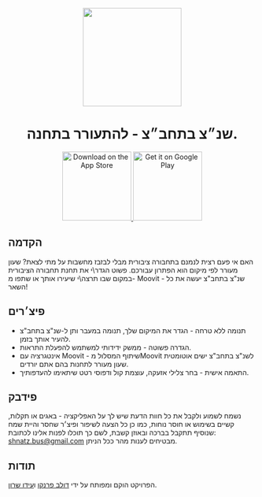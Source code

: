 <p align="center">
  <img src="media/logo.png" width="200" hight="auto" />
</p>

 <h1 align="center"> שנ״צ בתחב״צ - להתעורר בתחנה. </h1>


<p align="center">
  <a href="https://apps.apple.com/app/id6451345506">
    <img alt="Download on the App Store" title="App Store" src="http://i.imgur.com/0n2zqHD.png" width="140">
  </a>

  <a href="https://play.google.com/store/apps/details?id=com.busstop.alarmclock">
    <img alt="Get it on Google Play" title="Google Play" src="http://i.imgur.com/mtGRPuM.png" width="140">
  </a>
</p>

## הקדמה

האם אי פעם רצית לנמנם בתחבורה ציבורית מבלי לבזבז מחשבות על מתי לצאת? שעון מעורר לפי מיקום הוא הפתרון עבורכם. פשוט הגדר\י את תחנת תחבורה הציבורית במקום שבו תרצה\י שיעירו אותך או שתפו מ- Moovit - שנ"צ בתחב"צ יעשה את כל השאר!


## פיצ׳רים

- תנומה ללא טרחה - הגדר את המיקום שלך, תנומה במעבר ותן ל-שנ"צ בתחב"צ להעיר אותך בזמן.
- הגדרה פשוטה - ממשק ידידותי למשתמש להפעלת התראות.
- אינטגרציה עם Moovit - שיתוף המסלול מMoovit לשנ"צ בתחב"צ ישים אוטומטית שעון מעורר לתחנות בהם אתם יורדים.
- התאמה אישית - בחר צלילי אזעקה, עוצמת קול ודפוסי רטט שיתאימו להעדפותיך.
<!-- <p align="center">
 <img src = "http://i.imgur.com/IkSnFRL.png" width=700>
</p> -->



## פידבק

נשמח לשמוע ולקבל את כל חוות הדעת שיש לך על האפליקציה - באגים או תקלות, קשיים בשימוש או חוסר נוחות, כמו כן כל הצעה לשיפור ופיצ׳ר שחסר והיית שמח שנוסיף תתקבל בברכה ובאוזן קשבת, לשם כך תוכלו לפנות אלינו לכתובת:
shnatz.bus@gmail.com
מבטיחים לענות מהר ככל הניתן.


## תודות

הפרויקט הוקם ומפותח על ידי [דולב פרנקו](https://github.com/dtkdt100/) ו[עידו שרון](https://github.com/idosharon). 

